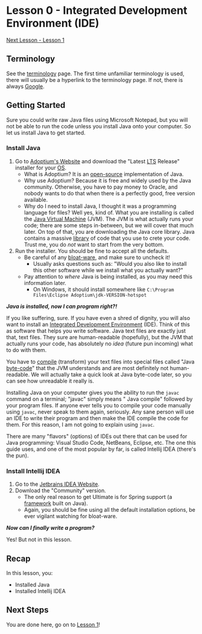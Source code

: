 # Lesson 0 - Integrated Development Environment (IDE)

[Next Lesson - Lesson 1](../lesson-001/README.md)

## Terminology

See the [terminology](../terminology.md) page. The first time unfamiliar terminology is used, there will usually be a
hyperlink to the terminology page. If not, there is always [Google](https://google.com).

## Getting Started

Sure you could write raw Java files using Microsoft Notepad, but you will not be able to run the code unless you install
Java onto your computer. So let us install Java to get started.

### Install Java

1. Go to [Adoptium's Website](https://adoptium.net/) and download the "Latest [LTS](../terminology.md) Release"
   installer for your [OS](../terminology.md).
    * What is Adoptium? It is an [open-source](../terminology.md) implementation of Java.
    * Why use Adoptium? Because it is free and widely used by the Java community. Otherwise, you have to pay money to
      Oracle, and nobody wants to do that when there is a perfectly good, free version available.
    * Why do I need to install Java, I thought it was a programming language for files? Well yes, kind of. What you are
      installing is called the [Java Virtual Machine](../terminology.md) (JVM). The JVM is what actually runs your code;
      there are some steps in-between, but we will cover that much later. On top of that, you are downloading the Java
      core library. Java contains a massive [library](../terminology.md) of code that you use to crete your code. Trust
      me, you do _not_ want to start from the very bottom.
2. Run the installer. You should be fine to accept all the defaults.
    * Be careful of any [bloat-ware](../terminology.md), and make sure to uncheck it!
        * Usually asks questions such as: "Would you also like to install this other software while we install what you
          actually want?"
    * Pay attention to _where_ Java is being installed, as you may need this information later.
        * On Windows, it should install somewhere like `C:\Program Files\Eclipse Adoptium\jdk-VERSION-hotspot`

**_Java is installed, now I can program right?!_**

If you like suffering, sure. If you have even a shred of dignity, you will also want to install
an [Integrated Development Environment](../terminology.md) (IDE). Think of this as software that helps you write
software. Java text files are exactly just that, text files. They sure are human-readable (hopefully), but the JVM that
actually runs your code, has absolutely no _idea_ (future pun incoming) what to do with them. 

You have to [compile](../terminology.md) (transform) your text files into special files called "Java
[byte-code](../terminology.md)" that the JVM understands and are most definitely not human-readable. We will 
actually take a quick look at Java byte-code later, so you can see how unreadable it really is.

Installing Java on your computer gives you the ability to run the `javac` command on a terminal; "javac" simply means "
Java compile" followed by your program files. If anyone ever tells you to compile your code manually using
`javac`, never speak to them again, seriously. Any sane person will use an IDE to write their program and then make the
IDE compile the code for them. For this reason, I am not going to explain using `javac`.

There are many "flavors" (options) of IDEs out there that can be used for Java programming: Visual Studio Code,
NetBeans, Eclipse, etc. The one this guide uses, and one of the most popular by far, is called Intellij IDEA
(there's the pun).

### Install Intellij IDEA

1. Go to the [Jetbrains IDEA Website](https://www.jetbrains.com/idea/download/).
2. Download the "Community" version.
    * The only real reason to get Ultimate is for Spring support (a [framework](../terminology.md) built on Java).
    * Again, you should be fine using all the default installation options, be ever vigilant watching for bloat-ware.

**_Now can I finally write a program?_**

Yes! But not in this lesson.

## Recap

In this lesson, you:

* Installed Java
* Installed Intellij IDEA

## Next Steps

You are done here, go on to [Lesson 1](../lesson-001)!